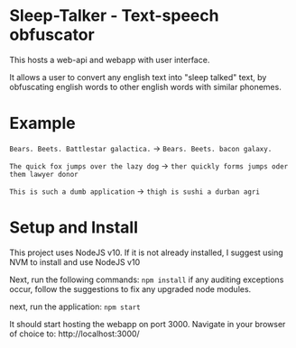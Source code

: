 # Sleep-Talker - Text-speech obfuscator

This  hosts a web-api and webapp with user interface.

It allows a user to convert any english text into "sleep talked" text, by obfuscating english words to other english words with similar phonemes.


# Example

`Bears. Beets. Battlestar galactica.` -> `Bears. Beets. bacon galaxy.`

`The quick fox jumps over the lazy dog` -> `ther quickly forms jumps oder them lawyer donor`

`This is such a dumb application` -> `thigh is sushi a durban agri`

# Setup and Install

This project uses NodeJS v10.
If it is not already installed, I suggest using NVM to install and use NodeJS v10

Next, run the following commands:
`npm install`
if any auditing exceptions occur, follow the suggestions to fix any upgraded node modules.

next, run the application:
`npm start`

It should start hosting the webapp on port 3000.
Navigate in your browser of choice to: http://localhost:3000/



